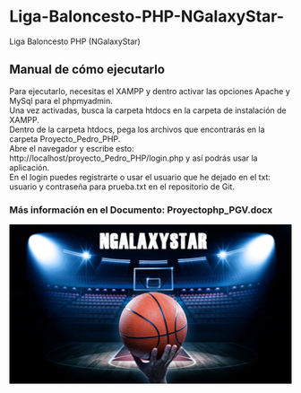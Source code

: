 # Liga-Baloncesto-PHP-NGalaxyStar-
Liga Baloncesto PHP (NGalaxyStar) 

## Manual de cómo ejecutarlo  
Para ejecutarlo, necesitas el XAMPP y dentro activar las opciones Apache y MySql para el phpmyadmin.  
Una vez activadas, busca la carpeta htdocs en la carpeta de instalación de XAMPP.  
Dentro de la carpeta htdocs, pega los archivos que encontrarás en la carpeta Proyecto_Pedro_PHP.  
Abre el navegador y escribe esto: http://localhost/proyecto_Pedro_PHP/login.php y así podrás usar la aplicación.  
En el login puedes registrarte o usar el usuario que he dejado en el txt: usuario y contraseña para prueba.txt en el repositorio de Git.  

### Más información en el Documento: Proyectophp_PGV.docx

![](https://github.com/peter1323/Liga-Baloncesto-PHP-NGalaxyStar-/blob/main/Proyecto_Pedro_PHP/portada.jpg)

